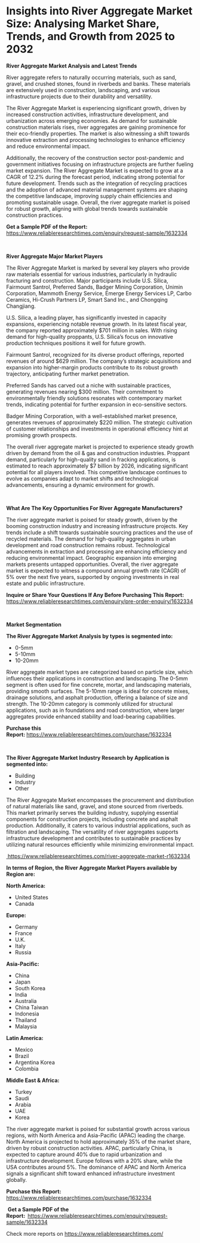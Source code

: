 <p><h1>Insights into River Aggregate Market Size: Analysing Market Share, Trends, and Growth from 2025 to 2032</h1></p><p><strong>River Aggregate Market Analysis and Latest Trends</strong></p>
<p><p>River aggregate refers to naturally occurring materials, such as sand, gravel, and crushed stones, found in riverbeds and banks. These materials are extensively used in construction, landscaping, and various infrastructure projects due to their durability and versatility.</p><p>The River Aggregate Market is experiencing significant growth, driven by increased construction activities, infrastructure development, and urbanization across emerging economies. As demand for sustainable construction materials rises, river aggregates are gaining prominence for their eco-friendly properties. The market is also witnessing a shift towards innovative extraction and processing technologies to enhance efficiency and reduce environmental impact.</p><p>Additionally, the recovery of the construction sector post-pandemic and government initiatives focusing on infrastructure projects are further fueling market expansion. The River Aggregate Market is expected to grow at a CAGR of 12.2% during the forecast period, indicating strong potential for future development. Trends such as the integration of recycling practices and the adoption of advanced material management systems are shaping the competitive landscape, improving supply chain efficiencies and promoting sustainable usage. Overall, the river aggregate market is poised for robust growth, aligning with global trends towards sustainable construction practices.</p></p>
<p><strong>Get a Sample PDF of the Report:&nbsp;</strong> <a href="https://www.reliableresearchtimes.com/enquiry/request-sample/1632334?utm_campaign=2110&utm_medium=2&utm_source=Github&utm_content=ia&utm_term=30012025&utm_id=river-aggregate">https://www.reliableresearchtimes.com/enquiry/request-sample/1632334</a></p>
<p>&nbsp;</p>
<p><strong>River Aggregate Major Market Players</strong></p>
<p><p>The River Aggregate Market is marked by several key players who provide raw materials essential for various industries, particularly in hydraulic fracturing and construction. Major participants include U.S. Silica, Fairmount Santrol, Preferred Sands, Badger Mining Corporation, Unimin Corporation, Mammoth Energy Service, Emerge Energy Services LP, Carbo Ceramics, Hi-Crush Partners LP, Smart Sand Inc., and Chongqing Changjiang.</p><p>U.S. Silica, a leading player, has significantly invested in capacity expansions, experiencing notable revenue growth. In its latest fiscal year, the company reported approximately $701 million in sales. With rising demand for high-quality proppants, U.S. Silica’s focus on innovative production techniques positions it well for future growth.</p><p>Fairmount Santrol, recognized for its diverse product offerings, reported revenues of around $629 million. The company’s strategic acquisitions and expansion into higher-margin products contribute to its robust growth trajectory, anticipating further market penetration.</p><p>Preferred Sands has carved out a niche with sustainable practices, generating revenues nearing $300 million. Their commitment to environmentally friendly solutions resonates with contemporary market trends, indicating potential for further expansion in eco-sensitive sectors.</p><p>Badger Mining Corporation, with a well-established market presence, generates revenues of approximately $220 million. The strategic cultivation of customer relationships and investments in operational efficiency hint at promising growth prospects.</p><p>The overall river aggregate market is projected to experience steady growth driven by demand from the oil & gas and construction industries. Proppant demand, particularly for high-quality sand in fracking applications, is estimated to reach approximately $7 billion by 2026, indicating significant potential for all players involved. This competitive landscape continues to evolve as companies adapt to market shifts and technological advancements, ensuring a dynamic environment for growth.</p></p>
<p>&nbsp;</p>
<p><strong>What Are The Key Opportunities For River Aggregate Manufacturers?</strong></p>
<p><p>The river aggregate market is poised for steady growth, driven by the booming construction industry and increasing infrastructure projects. Key trends include a shift towards sustainable sourcing practices and the use of recycled materials. The demand for high-quality aggregates in urban development and road construction remains robust. Technological advancements in extraction and processing are enhancing efficiency and reducing environmental impact. Geographic expansion into emerging markets presents untapped opportunities. Overall, the river aggregate market is expected to witness a compound annual growth rate (CAGR) of 5% over the next five years, supported by ongoing investments in real estate and public infrastructure.</p></p>
<p><strong>Inquire or Share Your Questions If Any Before Purchasing This Report:</strong> <a href="https://www.reliableresearchtimes.com/enquiry/pre-order-enquiry/1632334?utm_campaign=2110&utm_medium=2&utm_source=Github&utm_content=ia&utm_term=30012025&utm_id=river-aggregate">https://www.reliableresearchtimes.com/enquiry/pre-order-enquiry/1632334</a></p>
<p>&nbsp;</p>
<p><strong>Market Segmentation</strong></p>
<p><strong>The River Aggregate Market Analysis by types is segmented into:</strong></p>
<p><ul><li>0-5mm</li><li>5-10mm</li><li>10-20mm</li></ul></p>
<p><p>River aggregate market types are categorized based on particle size, which influences their applications in construction and landscaping. The 0-5mm segment is often used for fine concrete, mortar, and landscaping materials, providing smooth surfaces. The 5-10mm range is ideal for concrete mixes, drainage solutions, and asphalt production, offering a balance of size and strength. The 10-20mm category is commonly utilized for structural applications, such as in foundations and road construction, where larger aggregates provide enhanced stability and load-bearing capabilities.</p></p>
<p><strong>Purchase this Report:&nbsp;</strong><a href="https://www.reliableresearchtimes.com/purchase/1632334?utm_campaign=2110&utm_medium=2&utm_source=Github&utm_content=ia&utm_term=30012025&utm_id=river-aggregate">https://www.reliableresearchtimes.com/purchase/1632334</a></p>
<p>&nbsp;</p>
<p><strong>The River Aggregate Market Industry Research by Application is segmented into:</strong></p>
<p><ul><li>Building</li><li>Industry</li><li>Other</li></ul></p>
<p><p>The River Aggregate Market encompasses the procurement and distribution of natural materials like sand, gravel, and stone sourced from riverbeds. This market primarily serves the building industry, supplying essential components for construction projects, including concrete and asphalt production. Additionally, it caters to various industrial applications, such as filtration and landscaping. The versatility of river aggregates supports infrastructure development and contributes to sustainable practices by utilizing natural resources efficiently while minimizing environmental impact.</p></p>
<p><a href="https://www.reliableresearchtimes.com/river-aggregate-market-r1632334?utm_campaign=2110&utm_medium=2&utm_source=Github&utm_content=ia&utm_term=30012025&utm_id=river-aggregate">&nbsp;https://www.reliableresearchtimes.com/river-aggregate-market-r1632334</a></p>
<p><strong>In terms of Region, the River Aggregate Market Players available by Region are:</strong></p>
<p>
    <p> <strong> North America: </strong>
        <ul>
            <li>United States</li>
            <li>Canada</li>
        </ul>
        </p> 
    <p> <strong> Europe: </strong>
        <ul>
            <li>Germany</li>
            <li>France</li>
            <li>U.K.</li>
            <li>Italy</li>
            <li>Russia</li>
        </ul>
        </p> 
    <p> <strong> Asia-Pacific: </strong>
        <ul>
            <li>China</li>
            <li>Japan</li>
            <li>South Korea</li>
            <li>India</li>
            <li>Australia</li>
            <li>China Taiwan</li>
            <li>Indonesia</li>
            <li>Thailand</li>
            <li>Malaysia</li>
        </ul>
        </p> 
    <p> <strong> Latin America: </strong>
        <ul>
            <li>Mexico</li>
            <li>Brazil</li>
            <li>Argentina Korea</li>
            <li>Colombia</li>
        </ul>
        </p> 
    <p> <strong> Middle East & Africa: </strong>
        <ul>
            <li>Turkey</li>
            <li>Saudi</li>
            <li>Arabia</li>
            <li>UAE</li>
            <li>Korea</li>
        </ul>
    </p>
    </p>
<p><p>The river aggregate market is poised for substantial growth across various regions, with North America and Asia-Pacific (APAC) leading the charge. North America is projected to hold approximately 35% of the market share, driven by robust construction activities. APAC, particularly China, is expected to capture around 40% due to rapid urbanization and infrastructure development. Europe follows with a 20% share, while the USA contributes around 5%. The dominance of APAC and North America signals a significant shift toward enhanced infrastructure investment globally.</p></p>
<p><strong>Purchase this Report: </strong><a href="https://www.reliableresearchtimes.com/purchase/1632334?utm_campaign=2110&utm_medium=2&utm_source=Github&utm_content=ia&utm_term=30012025&utm_id=river-aggregate">https://www.reliableresearchtimes.com/purchase/1632334</a></p>
<p>&nbsp;<strong>Get a Sample PDF of the Report:&nbsp;&nbsp;</strong><a href="https://www.reliableresearchtimes.com/enquiry/request-sample/1632334?utm_campaign=2110&utm_medium=2&utm_source=Github&utm_content=ia&utm_term=30012025&utm_id=river-aggregate">https://www.reliableresearchtimes.com/enquiry/request-sample/1632334</a></p>
<p><strong></strong></p>
<p>Check more reports on <a href="https://www.reliableresearchtimes.com/?utm_campaign=2110&utm_medium=2&utm_source=Github&utm_content=ia&utm_term=30012025&utm_id=river-aggregate">https://www.reliableresearchtimes.com/</a></p>